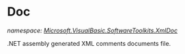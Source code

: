 ﻿
# Doc
_namespace: [Microsoft.VisualBasic.SoftwareToolkits.XmlDoc](N-Microsoft.VisualBasic.SoftwareToolkits.XmlDoc.html)_

.NET assembly generated XML comments documents file.




